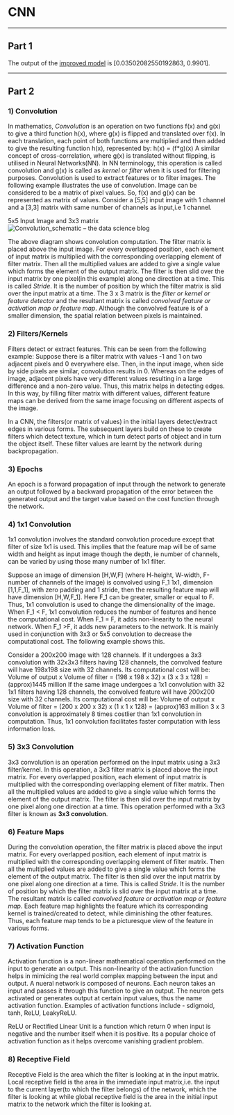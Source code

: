# CNN
---

## Part 1

The output of the [improved model](https://github.com/genigarus/ImprovedCNN/blob/master/EIP_4_1st_DNN.ipynb) is [0.03502082550192863, 0.9901].

----
## Part 2

### 1) Convolution

In mathematics, *Convolution* is an operation on two functions f(x) and g(x) to give a third function h(x), where g(x) is flipped and translated over f(x). In each translation, each point of both functions are multiplied and then added to give the resulting function h(x), represented by:
h(x) = (f*g)(x)
A similar concept of cross-correlation, where g(x) is translated without flipping, is utilised in Neural Networks(NN). In NN terminology, this operation is called convolution and g(x) is called as *kernel* or *filter* when it is used for filtering purposes. Convolution is used to extract features or to filter images. The following example illustrates the use of convolution. Image can be considered to be a matrix of pixel values. So, f(x) and g(x) can be represented as matrix of values. Consider a [5,5] input image with 1 channel and a [3,3] matrix with same number of channels as input,i.e 1 channel.

5x5 Input Image      and          3x3 matrix
![Convolution_schematic – the data science blog](https://ujwlkarn.files.wordpress.com/2016/07/convolution_schematic.gif?w=268&h=196)

The above diagram shows convolution computation. The filter matrix is placed above the input image. For every overlapped position, each element of input matrix is multiplied with the corresponding overlapping element of filter matrix. Then all the multiplied values are added to give a single value which forms the element of the output matrix. The filter is then slid over the input matrix by one pixel(in this example) along one direction at a time. This is called *Stride*. It is the number of position by which the filter matrix is slid over the input matrix at a time. The 3 x 3 matrix is the *filter or kernel or feature detector* and the resultant matrix is called *convolved feature or activation map or feature map*. Although the convolved feature is of a smaller dimension, the spatial relation between pixels is maintained.

### 2) Filters/Kernels

Filters detect or extract features. This can be seen from the following example: Suppose there is a filter matrix with values -1 and 1 on two adjacent pixels and 0 everywhere else. Then, in the input image, when side by side pixels are similar, convolution results in 0. Whereas on the edges of image, adjacent pixels have very different values resulting in a large difference and a non-zero value. Thus, this matrix helps in detecting edges. In this way, by filling filter matrix with different values, different feature maps can be derived from the same image focusing on different aspects of the image.

In a CNN, the filters(or matrix of values) in the initial layers detect/extract edges in various forms. The subsequent layers build on these to create filters which detect texture, which in turn detect parts of object and in turn the object itself. These filter values are learnt by the network during backpropagation. 


### 3) Epochs

An epoch is a forward propagation of input through the network to generate an output followed by a backward propagation of the error between the generated output and the target value based on the cost function through the network.


### 4) 1x1 Convolution

1x1 convolution involves the standard convolution procedure except that filter of size 1x1 is used. This implies that the feature map will be of same width and height as input image though the depth, ie number of channels, can be varied by using those many number of 1x1 filter.

Suppose an image of dimension [H,W,F] (where H-height, W-width, F-number of channels of the image) is convolved using F_1 1x1, dimension [1,1,F_1], with zero padding and 1 stride, then the resulting feature map will have  dimension [H,W,F_1]. Here F_1 can be greater, smaller or equal to F. Thus, 1x1 convolution is used to change the dimensionality of the image. When F_1 < F, 1x1 convolution reduces the number of features and hence the computational cost. When F_1 = F, it adds non-linearity to the neural network. When F_1 >F, it adds new parameters to the network. It is mainly used in conjunction with 3x3 or 5x5 convolution to decrease the computational cost. The following example shows this.

Consider a 200x200 image with 128 channels. If it undergoes a 3x3 convolution with 32x3x3 filters having 128 channels, the convolved feature will have 198x198 size with 32 channels. Its computational cost will be:
Volume of output x Volume of filter
= (198 x 198 x 32) x (3 x 3 x 128)
= (approx)1445 million
 If the same image undergoes a 1x1 convolution with 32 1x1 filters having 128 channels, the convolved feature will have 200x200 size with 32 channels. Its computational cost will be:
Volume of output x Volume of filter
= (200 x 200 x 32) x (1 x 1 x 128)
= (approx)163 million
3 x 3 convolution is approximately 8 times costlier than 1x1 convolution in computation. Thus, 1x1 convolution facilitates faster computation with less information loss.


### 5) 3x3 Convolution

3x3 convolution is an operation performed on the input matrix using a 3x3 filter/kernel. In this operation, a 3x3 filter matrix is placed above the input matrix. For every overlapped position, each element of input matrix is multiplied with the corresponding overlapping element of filter matrix. Then all the multiplied values are added to give a single value which forms the element of the output matrix. The filter is then slid over the input matrix by one pixel along one direction at a time. This operation performed with a 3x3 filter is known as **3x3 convolution**.


### 6) Feature Maps

During the convolution operation, the filter matrix is placed above the input matrix. For every overlapped position, each element of input matrix is multiplied with the corresponding overlapping element of filter matrix. Then all the multiplied values are added to give a single value which forms the element of the output matrix. The filter is then slid over the input matrix by one pixel along one direction at a time. This is called *Stride*. It is the number of position by which the filter matrix is slid over the input matrix at a time. The resultant matrix is called *convolved feature or activation map or feature map*. Each feature map highlights the feature which its corresponding kernel is trained/created to detect, while diminishing the other features. Thus, each feature map tends to be a picturesque view of the feature in various forms.


### 7) Activation Function

Activation function is a non-linear mathematical operation performed on the input to generate an output. This non-linearity of the activation function helps in mimicing the real world complex mapping between the input and output. A nueral network is composed of neurons. Each neuron takes an input and passes it through this function to give an output. The neuron gets activated or generates output at certain input values, thus the name activation function. Examples of activation functions include - sdigmoid, tanh, ReLU, LeakyReLU.

ReLU or Rectified Linear Unit is a function which return 0 when input is negative and the number itself when it is positive. Its a popular choice of activation function as it helps overcome vanishing gradient problem. 


### 8) Receptive Field

Receptive Field is the area which the filter is looking at in the input matrix. Local receptive field is the area in the immediate input matrix,i.e. the input to the current layer(to which the filter belongs) of the network, which the filter is looking at while global receptive field is the area in the initial input matrix to the network which the filter is looking at.
